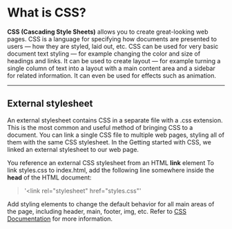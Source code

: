 # What is CSS?

**CSS (Cascading Style Sheets)** allows you to create great-looking web pages. CSS is a language for specifying how documents are presented to users — how they are styled, laid out, etc. CSS can be used for very basic document text styling — for example changing the color and size of headings and links. It can be used to create layout — for example turning a single column of text into a layout with a main content area and a sidebar for related information. It can even be used for effects such as animation.

---

## External stylesheet

An external stylesheet contains CSS in a separate file with a .css extension. This is the most common and useful method of bringing CSS to a document. You can link a single CSS file to multiple web pages, styling all of them with the same CSS stylesheet. In the Getting started with CSS, we linked an external stylesheet to our web page.

You reference an external CSS stylesheet from an HTML **link** element
To link styles.css to index.html, add the following line somewhere inside the **head** of the HTML document:
> '<link rel="stylesheet" href="styles.css"'

Add styling elements to change the default behavior for all main areas of the page, including header, main, footer, img, etc.
Refer to [CSS Documentation](https://developer.mozilla.org/en-US/docs/Learn/CSS) for more information.
